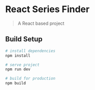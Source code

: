 # React Series Finder

> A React based project

## Build Setup

``` bash
# install dependencies
npm install

# serve project
npm run dev

# build for production
npm build